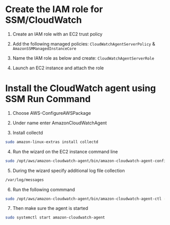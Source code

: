 # Create the IAM role for SSM/CloudWatch

1. Create an IAM role with an EC2 trust policy
2. Add the following managed policies:
   `CloudWatchAgentServerPolicy` & `AmazonSSMManagedInstanceCore`

3. Name the IAM role as below and create: `CloudWatchAgentServerRole`

4. Launch an EC2 instance and attach the role

# Install the CloudWatch agent using SSM Run Command

1. Choose AWS-ConfigureAWSPackage

2. Under name enter AmazonCloudWatchAgent

3. Install collectd

```bash
sudo amazon-linux-extras install collectd
```

4. Run the wizard on the EC2 instance command line

```bash
sudo /opt/aws/amazon-cloudwatch-agent/bin/amazon-cloudwatch-agent-config-wizard
```

5. During the wizard specify additional log file collection

```bash
/var/log/messages
```

6. Run the following commmand

```bash
sudo /opt/aws/amazon-cloudwatch-agent/bin/amazon-cloudwatch-agent-ctl -a fetch-config -m ec2 -c file:/opt/aws/amazon-cloudwatch-agent/bin/config.json -s
```

7. Then make sure the agent is started

```bash
sudo systemctl start amazon-cloudwatch-agent
```
